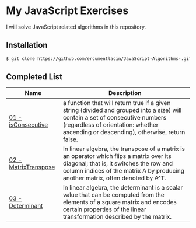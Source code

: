 # My JavaScript Exercises

I will solve JavaScript related algorithms in this repository.

## Installation

```bash
$ git clone https://github.com/ercumentlacin/JavaScript-Algorithms-.git
```

## Completed List

| Name                                                                                                        | Description                                                                                                                                                                                                            |
| ----------------------------------------------------------------------------------------------------------- | ---------------------------------------------------------------------------------------------------------------------------------------------------------------------------------------------------------------------- |
| [01 - isConsecutive](https://github.com/ercumentlacin/JavaScript-Algorithms-/tree/main/01-%20isConsecutive) | a function that will return true if a given string (divided and grouped into a size) will contain a set of consecutive numbers (regardless of orientation: whether ascending or descending), otherwise, return false.  |
| [02 - MatrixTranspose](https://github.com/ercumentlacin/JavaScript-Algorithms-/tree/main/MatrixTranspose)   | In linear algebra, the transpose of a matrix is an operator which flips a matrix over its diagonal; that is, it switches the row and column indices of the matrix A by producing another matrix, often denoted by A^T. |
| [03 - Determinant](https://github.com/ercumentlacin/JavaScript-Algorithms-/tree/main/03%20-%20Determinant)  | In linear algebra, the determinant is a scalar value that can be computed from the elements of a square matrix and encodes certain properties of the linear transformation described by the matrix.                    |
